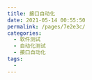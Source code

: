 ```yaml
---
title: 接口自动化
date: 2021-05-14 00:55:50
permalink: /pages/7e2e3c/
categories:
  - 软件测试
  - 自动化测试
  - 接口自动化
tags:
  - 
---
```

